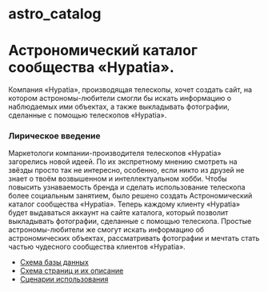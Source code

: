 # astro_catalog
# Астрономический каталог сообщества «Hypatia». 

Компания «Hypatia», производящая телескопы, хочет создать сайт, на котором астрономы-любители смогли бы искать информацию 
о наблюдаемых ими объектах, а также выкладывать фотографии, сделанные с помощью телескопов «Hypatia». 

### Лирическое введение 
Маркетологи компании-производителя телескопов «Hypatia» загорелись новой идеей. По их экспретному мнению смотреть на звёзды 
просто так не интересно, особенно, если никто из друзей не знает о твоём возвышенном и интеллектуальном хобби. 
Чтобы повысить узнаваемость бренда и сделать использование телескопа более социальным занятием, было решено создать 
Астрономический каталог сообщества «Hypatia».
Теперь каждому клиенту «Hypatia» будет выдаваться аккаунт на сайте каталога, который позволит выкладывать фотографии,
сделанные с помощью телескопа. Простые астрономы-любители же смогут искать информацию об астрономических объектах, 
рассматривать фотографии и мечтать стать частью чудесного сообщества клиентов «Hypatia».

* [Схема базы данных](info/scheme.md)
* [Схема страниц и их описание](info/pages.md)
* [Сценарии использования]()
